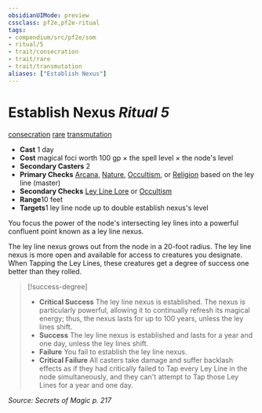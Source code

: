 ```yaml
---
obsidianUIMode: preview
cssclass: pf2e,pf2e-ritual
tags:
- compendium/src/pf2e/som
- ritual/5
- trait/consecration
- trait/rare
- trait/transmutation
aliases: ["Establish Nexus"]
---
```

# Establish Nexus *Ritual 5*  
[consecration](../../../Rules/traits/consecration.md)  [rare](../../../Rules/traits/rare.md)  [transmutation](../../../Rules/traits/transmutation.md)  

- **Cast** 1 day
- **Cost** magical foci worth 100 gp × the spell level × the node's level
- **Secondary Casters** 2
- **Primary Checks** [Arcana](../../skills.md#Arcana), [Nature](../../skills.md#Nature), [Occultism](../../skills.md#Occultism), or [Religion](../../skills.md#Religion) based on the ley line (master)
- **Secondary Checks** [Ley Line Lore](../../skills.md#Lore) or [Occultism](../../skills.md#Occultism)
- **Range**10 feet
- **Targets**1 ley line node up to double establish nexus's level

You focus the power of the node's intersecting ley lines into a powerful confluent point known as a ley line nexus.

The ley line nexus grows out from the node in a 20-foot radius. The ley line nexus is more open and available for access to creatures you designate. When Tapping the Ley Lines, these creatures get a degree of success one better than they rolled.

> [!success-degree] 
> - **Critical Success** The ley line nexus is established. The nexus is particularly powerful, allowing it to continually refresh its magical energy; thus, the nexus lasts for up to 100 years, unless the ley lines shift.
> - **Success** The ley line nexus is established and lasts for a year and one day, unless the ley lines shift.
> - **Failure** You fail to establish the ley line nexus.
> - **Critical Failure** All casters take damage and suffer backlash effects as if they had critically failed to Tap every Ley Line in the node simultaneously, and they can't attempt to Tap those Ley Lines for a year and one day.

*Source: Secrets of Magic p. 217*